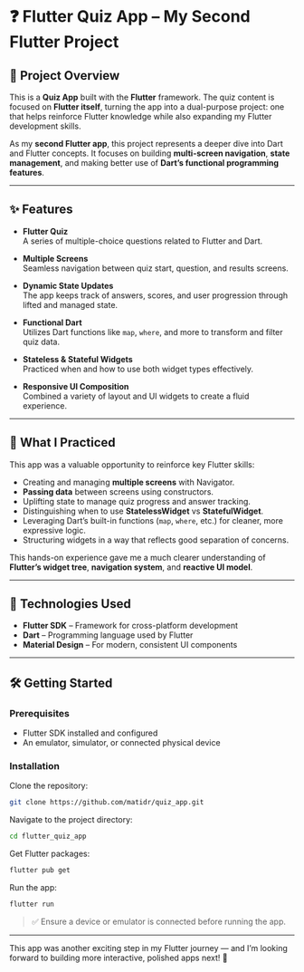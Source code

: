 # ❓ Flutter Quiz App – My Second Flutter Project

## 📌 Project Overview

This is a **Quiz App** built with the **Flutter** framework. The quiz content is focused on **Flutter itself**, turning the app into a dual-purpose project: one that helps reinforce Flutter knowledge while also expanding my Flutter development skills.

As my **second Flutter app**, this project represents a deeper dive into Dart and Flutter concepts. It focuses on building **multi-screen navigation**, **state management**, and making better use of **Dart’s functional programming features**.

---

## ✨ Features

- **Flutter Quiz**  
  A series of multiple-choice questions related to Flutter and Dart.

- **Multiple Screens**  
  Seamless navigation between quiz start, question, and results screens.

- **Dynamic State Updates**  
  The app keeps track of answers, scores, and user progression through lifted and managed state.

- **Functional Dart**  
  Utilizes Dart functions like `map`, `where`, and more to transform and filter quiz data.

- **Stateless & Stateful Widgets**  
  Practiced when and how to use both widget types effectively.

- **Responsive UI Composition**  
  Combined a variety of layout and UI widgets to create a fluid experience.

---

## 🎯 What I Practiced

This app was a valuable opportunity to reinforce key Flutter skills:

- Creating and managing **multiple screens** with Navigator.
- **Passing data** between screens using constructors.
- Uplifting state to manage quiz progress and answer tracking.
- Distinguishing when to use **StatelessWidget** vs **StatefulWidget**.
- Leveraging Dart’s built-in functions (`map`, `where`, etc.) for cleaner, more expressive logic.
- Structuring widgets in a way that reflects good separation of concerns.

This hands-on experience gave me a much clearer understanding of **Flutter’s widget tree**, **navigation system**, and **reactive UI model**.

---

## 🧰 Technologies Used

- **Flutter SDK** – Framework for cross-platform development  
- **Dart** – Programming language used by Flutter  
- **Material Design** – For modern, consistent UI components

---

## 🛠 Getting Started

### Prerequisites

- Flutter SDK installed and configured  
- An emulator, simulator, or connected physical device

### Installation

Clone the repository:
```bash
git clone https://github.com/matidr/quiz_app.git
```

Navigate to the project directory:
```bash
cd flutter_quiz_app
```

Get Flutter packages:
```bash
flutter pub get
```

Run the app:
```bash
flutter run
```

> ✅ Ensure a device or emulator is connected before running the app.

---

This app was another exciting step in my Flutter journey — and I’m looking forward to building more interactive, polished apps next! 🚀